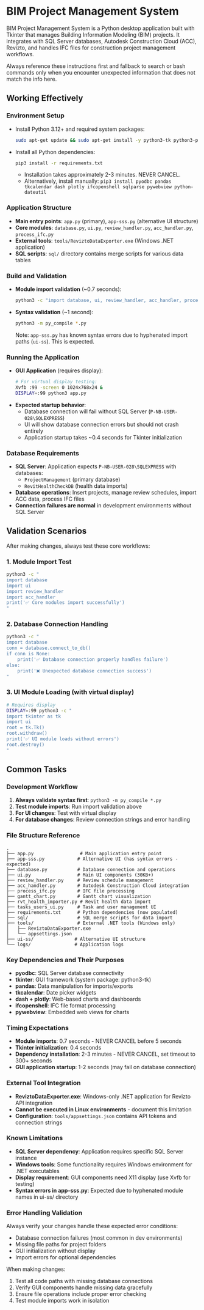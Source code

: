 # BIM Project Management System

BIM Project Management System is a Python desktop application built with Tkinter that manages Building Information Modeling (BIM) projects. It integrates with SQL Server databases, Autodesk Construction Cloud (ACC), Revizto, and handles IFC files for construction project management workflows.

Always reference these instructions first and fallback to search or bash commands only when you encounter unexpected information that does not match the info here.

## Working Effectively

### Environment Setup
- Install Python 3.12+ and required system packages:
  ```bash
  sudo apt-get update && sudo apt-get install -y python3-tk python3-pip
  ```
- Install all Python dependencies:
  ```bash
  pip3 install -r requirements.txt
  ```
  - Installation takes approximately 2-3 minutes. NEVER CANCEL.
  - Alternatively, install manually: `pip3 install pyodbc pandas tkcalendar dash plotly ifcopenshell sqlparse pywebview python-dateutil`

### Application Structure
- **Main entry points**: `app.py` (primary), `app-sss.py` (alternative UI structure)
- **Core modules**: `database.py`, `ui.py`, `review_handler.py`, `acc_handler.py`, `process_ifc.py`
- **External tools**: `tools/ReviztoDataExporter.exe` (Windows .NET application)
- **SQL scripts**: `sql/` directory contains merge scripts for various data tables

### Build and Validation
- **Module import validation** (~0.7 seconds):
  ```bash
  python3 -c "import database, ui, review_handler, acc_handler, process_ifc, gantt_chart, rvt_health_importer; print('All modules OK')"
  ```
- **Syntax validation** (~1 second):
  ```bash
  python3 -m py_compile *.py
  ```
  Note: `app-sss.py` has known syntax errors due to hyphenated import paths (`ui-ss`). This is expected.

### Running the Application
- **GUI Application** (requires display):
  ```bash
  # For virtual display testing:
  Xvfb :99 -screen 0 1024x768x24 &
  DISPLAY=:99 python3 app.py
  ```
- **Expected startup behavior**: 
  - Database connection will fail without SQL Server (`P-NB-USER-028\SQLEXPRESS`)
  - UI will show database connection errors but should not crash entirely
  - Application startup takes ~0.4 seconds for Tkinter initialization

### Database Requirements
- **SQL Server**: Application expects `P-NB-USER-028\SQLEXPRESS` with databases:
  - `ProjectManagement` (primary database)
  - `RevitHealthCheckDB` (health data imports)
- **Database operations**: Insert projects, manage review schedules, import ACC data, process IFC files
- **Connection failures are normal** in development environments without SQL Server

## Validation Scenarios

After making changes, always test these core workflows:

### 1. Module Import Test
```bash
python3 -c "
import database
import ui  
import review_handler
import acc_handler
print('✅ Core modules import successfully')
"
```

### 2. Database Connection Handling
```bash
python3 -c "
import database
conn = database.connect_to_db()
if conn is None:
    print('✅ Database connection properly handles failure')
else:
    print('❌ Unexpected database connection success')
"
```

### 3. UI Module Loading (with virtual display)
```bash
# Requires display
DISPLAY=:99 python3 -c "
import tkinter as tk
import ui
root = tk.Tk()
root.withdraw()
print('✅ UI module loads without errors')
root.destroy()
"
```

## Common Tasks

### Development Workflow
1. **Always validate syntax first**: `python3 -m py_compile *.py`
2. **Test module imports**: Run import validation above
3. **For UI changes**: Test with virtual display
4. **For database changes**: Review connection strings and error handling

### File Structure Reference
```
.
├── app.py                 # Main application entry point
├── app-sss.py            # Alternative UI (has syntax errors - expected)
├── database.py           # Database connection and operations
├── ui.py                 # Main UI components (30KB+)
├── review_handler.py     # Review schedule management
├── acc_handler.py        # Autodesk Construction Cloud integration
├── process_ifc.py        # IFC file processing
├── gantt_chart.py        # Gantt chart visualization
├── rvt_health_importer.py # Revit health data import
├── tasks_users_ui.py     # Task and user management UI
├── requirements.txt      # Python dependencies (now populated)
├── sql/                  # SQL merge scripts for data import
├── tools/                # External .NET tools (Windows only)
│   ├── ReviztoDataExporter.exe
│   └── appsettings.json
├── ui-ss/               # Alternative UI structure
└── logs/                # Application logs
```

### Key Dependencies and Their Purposes
- **pyodbc**: SQL Server database connectivity
- **tkinter**: GUI framework (system package: python3-tk)
- **pandas**: Data manipulation for imports/exports
- **tkcalendar**: Date picker widgets
- **dash + plotly**: Web-based charts and dashboards
- **ifcopenshell**: IFC file format processing
- **pywebview**: Embedded web views for charts

### Timing Expectations
- **Module imports**: 0.7 seconds - NEVER CANCEL before 5 seconds
- **Tkinter initialization**: 0.4 seconds
- **Dependency installation**: 2-3 minutes - NEVER CANCEL, set timeout to 300+ seconds
- **GUI application startup**: 1-2 seconds (may fail on database connection)

### External Tool Integration
- **ReviztoDataExporter.exe**: Windows-only .NET application for Revizto API integration
- **Cannot be executed in Linux environments** - document this limitation
- **Configuration**: `tools/appsettings.json` contains API tokens and connection strings

### Known Limitations
- **SQL Server dependency**: Application requires specific SQL Server instance
- **Windows tools**: Some functionality requires Windows environment for .NET executables
- **Display requirement**: GUI components need X11 display (use Xvfb for testing)
- **Syntax errors in app-sss.py**: Expected due to hyphenated module names in ui-ss/ directory

### Error Handling Validation
Always verify your changes handle these expected error conditions:
- Database connection failures (most common in dev environments)
- Missing file paths for project folders
- GUI initialization without display
- Import errors for optional dependencies

When making changes:
1. Test all code paths with missing database connections
2. Verify GUI components handle missing data gracefully
3. Ensure file operations include proper error checking
4. Test module imports work in isolation
